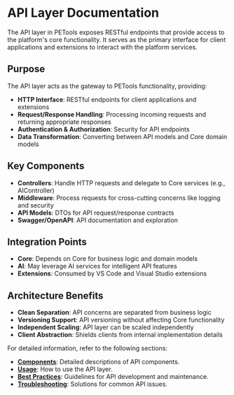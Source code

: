 # API Layer Documentation

The API layer in PETools exposes RESTful endpoints that provide access to the platform's core functionality. It serves as the primary interface for client applications and extensions to interact with the platform services.

## Purpose

The API layer acts as the gateway to PETools functionality, providing:

- **HTTP Interface**: RESTful endpoints for client applications and extensions
- **Request/Response Handling**: Processing incoming requests and returning appropriate responses
- **Authentication & Authorization**: Security for API endpoints
- **Data Transformation**: Converting between API models and Core domain models

## Key Components

- **Controllers**: Handle HTTP requests and delegate to Core services (e.g., AIController)
- **Middleware**: Process requests for cross-cutting concerns like logging and security
- **API Models**: DTOs for API request/response contracts
- **Swagger/OpenAPI**: API documentation and exploration

## Integration Points

- **Core**: Depends on Core for business logic and domain models
- **AI**: May leverage AI services for intelligent API features 
- **Extensions**: Consumed by VS Code and Visual Studio extensions

## Architecture Benefits

- **Clean Separation**: API concerns are separated from business logic
- **Versioning Support**: API versioning without affecting Core functionality
- **Independent Scaling**: API layer can be scaled independently
- **Client Abstraction**: Shields clients from internal implementation details

For detailed information, refer to the following sections:

- **[Components](./components/README.md)**: Detailed descriptions of API components.
- **[Usage](./usage/README.md)**: How to use the API layer.
- **[Best Practices](./best-practices/README.md)**: Guidelines for API development and maintenance.
- **[Troubleshooting](./troubleshooting/README.md)**: Solutions for common API issues.
